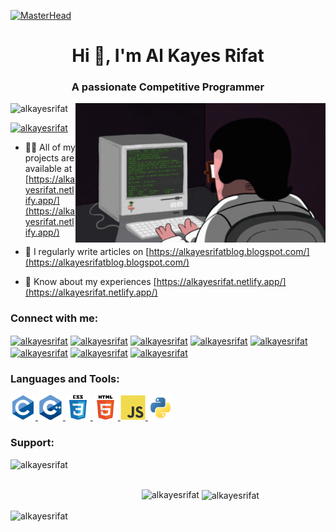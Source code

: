 [![MasterHead](https://media.licdn.com/dms/image/D563DAQFIJGy_J4EvYA/image-scale_191_1128/0/1666883668428?e=1675425600&v=beta&t=q5S0E-n5z-gDvzZPdOvK7oorksu-JESWk3DdbbvU2ss)](https://codegrills.in)
<h1 align="center">Hi 👋, I'm Al Kayes Rifat</h1>
<h3 align="center">A passionate Competitive Programmer</h3>
<img align="right" alt="Coding" width="400" src="https://github.com/alkayesrifat/alkayesrifat/blob/main/tenor.gif">

<p align="left"> <img src="https://komarev.com/ghpvc/?username=alkayesrifat&label=Profile%20views&color=0e75b6&style=flat" alt="alkayesrifat" /> </p>

<p align="left"> <a href="https://twitter.com/alkayesrifat" target="blank"><img src="https://img.shields.io/twitter/follow/alkayesrifat?logo=twitter&style=for-the-badge" alt="alkayesrifat" /></a> </p>

- 👨‍💻 All of my projects are available at [https://alkayesrifat.netlify.app/](https://alkayesrifat.netlify.app/)

- 📝 I regularly write articles on [https://alkayesrifatblog.blogspot.com/](https://alkayesrifatblog.blogspot.com/)

- 📄 Know about my experiences [https://alkayesrifat.netlify.app/](https://alkayesrifat.netlify.app/)

<h3 align="left">Connect with me:</h3>
<p align="left">
<a href="https://twitter.com/alkayesrifat" target="blank"><img align="center" src="https://raw.githubusercontent.com/rahuldkjain/github-profile-readme-generator/master/src/images/icons/Social/twitter.svg" alt="alkayesrifat" height="30" width="40" /></a>
<a href="https://linkedin.com/in/alkayesrifat" target="blank"><img align="center" src="https://raw.githubusercontent.com/rahuldkjain/github-profile-readme-generator/master/src/images/icons/Social/linked-in-alt.svg" alt="alkayesrifat" height="30" width="40" /></a>
<a href="https://fb.com/alkayesrifat" target="blank"><img align="center" src="https://raw.githubusercontent.com/rahuldkjain/github-profile-readme-generator/master/src/images/icons/Social/facebook.svg" alt="alkayesrifat" height="30" width="40" /></a>
<a href="https://instagram.com/alkayesrifat" target="blank"><img align="center" src="https://raw.githubusercontent.com/rahuldkjain/github-profile-readme-generator/master/src/images/icons/Social/instagram.svg" alt="alkayesrifat" height="30" width="40" /></a>
<a href="https://www.youtube.com/c/alkayesrifat" target="blank"><img align="center" src="https://raw.githubusercontent.com/rahuldkjain/github-profile-readme-generator/master/src/images/icons/Social/youtube.svg" alt="alkayesrifat" height="30" width="40" /></a>
<a href="https://www.hackerrank.com/alkayesrifat" target="blank"><img align="center" src="https://raw.githubusercontent.com/rahuldkjain/github-profile-readme-generator/master/src/images/icons/Social/hackerrank.svg" alt="alkayesrifat" height="30" width="40" /></a>
<a href="https://codeforces.com/profile/alkayesrifat" target="blank"><img align="center" src="https://raw.githubusercontent.com/rahuldkjain/github-profile-readme-generator/master/src/images/icons/Social/codeforces.svg" alt="alkayesrifat" height="30" width="40" /></a>
<a href="https://www.leetcode.com/alkayesrifat" target="blank"><img align="center" src="https://raw.githubusercontent.com/rahuldkjain/github-profile-readme-generator/master/src/images/icons/Social/leet-code.svg" alt="alkayesrifat" height="30" width="40" /></a>
</p>

<h3 align="left">Languages and Tools:</h3>
<p align="left"> <a href="https://www.cprogramming.com/" target="_blank" rel="noreferrer"> <img src="https://raw.githubusercontent.com/devicons/devicon/master/icons/c/c-original.svg" alt="c" width="40" height="40"/> </a> <a href="https://www.w3schools.com/cpp/" target="_blank" rel="noreferrer"> <img src="https://raw.githubusercontent.com/devicons/devicon/master/icons/cplusplus/cplusplus-original.svg" alt="cplusplus" width="40" height="40"/> </a> <a href="https://www.w3schools.com/css/" target="_blank" rel="noreferrer"> <img src="https://raw.githubusercontent.com/devicons/devicon/master/icons/css3/css3-original-wordmark.svg" alt="css3" width="40" height="40"/> </a> <a href="https://www.w3.org/html/" target="_blank" rel="noreferrer"> <img src="https://raw.githubusercontent.com/devicons/devicon/master/icons/html5/html5-original-wordmark.svg" alt="html5" width="40" height="40"/> </a> <a href="https://developer.mozilla.org/en-US/docs/Web/JavaScript" target="_blank" rel="noreferrer"> <img src="https://raw.githubusercontent.com/devicons/devicon/master/icons/javascript/javascript-original.svg" alt="javascript" width="40" height="40"/> </a> <a href="https://www.python.org" target="_blank" rel="noreferrer"> <img src="https://raw.githubusercontent.com/devicons/devicon/master/icons/python/python-original.svg" alt="python" width="40" height="40"/> </a> </p>

<h3 align="left">Support:</h3>
<p><a href="https://www.buymeacoffee.com/alkayesrifat"> <img align="left" src="https://cdn.buymeacoffee.com/buttons/v2/default-yellow.png" height="50" width="210" alt="alkayesrifat" /></a></p><br><br>

<p><img align="left" src="https://github-readme-stats.vercel.app/api/top-langs?username=alkayesrifat&show_icons=true&locale=en&layout=compact" alt="alkayesrifat" /></p>

<p>&nbsp;<img align="center" src="https://github-readme-stats.vercel.app/api?username=alkayesrifat&show_icons=true&locale=en" alt="alkayesrifat" /></p>

<p><img align="center" src="https://github-readme-streak-stats.herokuapp.com/?user=alkayesrifat&" alt="alkayesrifat" /></p>
